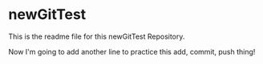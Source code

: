 # newGitTest
This is the readme file for this newGitTest Repository.
<p text color="blue">Now I'm going to add another line to practice this add, commit, push thing!</p>